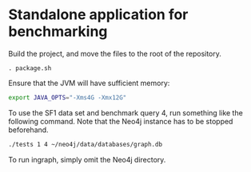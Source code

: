 # Standalone application for benchmarking


Build the project, and move the files to the root of the repository.

```console
. package.sh
```

Ensure that the JVM will have sufficient memory:

```bash
export JAVA_OPTS="-Xms4G -Xmx12G"
```

To use the SF1 data set and benchmark query 4, run something like the following command. Note that the Neo4j instance has to be stopped beforehand.

```bash
./tests 1 4 ~/neo4j/data/databases/graph.db
```

To run ingraph, simply omit the Neo4j directory.
